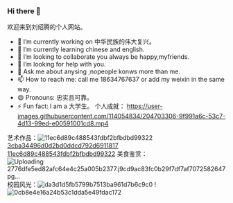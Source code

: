 ### Hi there 👋
  欢迎来到刘绍腾的个人网站。
- 🔭 I’m currently working on 中华民族的伟大复兴。
- 🌱 I’m currently learning chinese and english.
- 👯 I’m looking to collaborate you always be happy,myfriends.
- 🤔 I’m looking for help with you.
- 💬 Ask me about anysing ,nopeople konws more than me.
- 📫 How to reach me: call me 18634767637 or add my weixin in the same way.
- 😄 Pronouns: 忠实且可靠。
- ⚡ Fun fact: I am a 大学生。
个人成就：
https://user-images.githubusercontent.com/114054834/204703306-9f991a6c-53c7-4d13-99ed-e00591001cd8.mp4

艺术作品：![11ec6d89c488543fdbf2bfbdbd99322](https://user-images.githubusercontent.com/114054834/204703476-319dad56-8fe5-42cb-9a33-41f3f3ccf9f5.jpg)
[3cba34496d0d2bd0ddcd792d6911817](https://user-images.githubusercontent.com/114054834/204703483-1747c1e4-9636-4513-bb3e-bfa81ac590d7.jpg)
[11ec6d89c488543fdbf2bfbdbd99322](https://user-images.githubusercontent.com/114054834/204703489-a1eac2c4-2f1c-464e-9de6-3d599a018db9.jpg)
美食鉴赏：![Uploading 2776dfe5ed82afc64e4c25a005b2377.j![9cd9ac83fc0b29f7df7af7072582647](https://user-images.githubusercontent.com/114054834/204703688-d7fcaad4-9b0e-495f-8349-9706a606785e.jpg)
pg…]()
校园风光：![da3d1d5fb5799b7513ba961d7b6c9c0](https://user-images.githubusercontent.com/114054834/204703853-ba57d6c1-caea-475a-8990-f1f53fcd3e96.jpg)
!![0cb8e4e16a24b53c1dda5e49fdac172](https://user-images.githubusercontent.com/114054834/204703962-0e3d185c-80a5-491b-b124-9f39bce2a32b.jpg)
